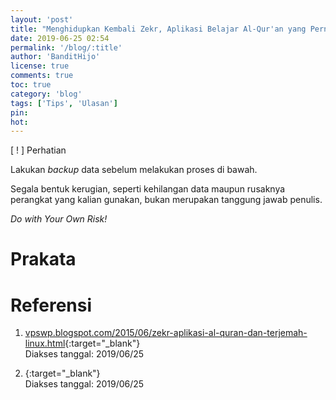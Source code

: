 ```yaml
---
layout: 'post'
title: "Menghidupkan Kembali Zekr, Aplikasi Belajar Al-Qur'an yang Pernah Populer"
date: 2019-06-25 02:54
permalink: '/blog/:title'
author: 'BanditHijo'
license: true
comments: true
toc: true
category: 'blog'
tags: ['Tips', 'Ulasan']
pin:
hot:
---
```


<!-- BANNER OF THE POST -->
<!-- <img class="post&#45;body&#45;img" src="{{ site.lazyload.logo_blank_banner }}" data&#45;echo="#" alt="banner"> -->

<div class="blockquote-red">
<div class="blockquote-red-title">[ ! ] Perhatian</div>
<p>Lakukan <i>backup</i> data sebelum melakukan proses di bawah.</p>
<p>Segala bentuk kerugian, seperti kehilangan data maupun rusaknya perangkat yang kalian gunakan, bukan merupakan tanggung jawab penulis.</p>
<p><i>Do with Your Own Risk!</i></p>
</div>

# Prakata




# Referensi

1. [vpswp.blogspot.com/2015/06/zekr-aplikasi-al-quran-dan-terjemah-linux.html](https://vpswp.blogspot.com/2015/06/zekr-aplikasi-al-quran-dan-terjemah-linux.html){:target="_blank"}
<br>Diakses tanggal: 2019/06/25

2. [](){:target="_blank"}
<br>Diakses tanggal: 2019/06/25

